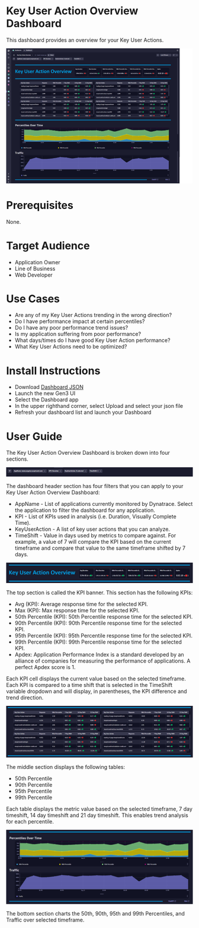 # Key User Action Overview Dashboard
This dashboard provides an overview for your Key User Actions.

![Key User Action Overview Dashboard](KUAOverview.png)

# Prerequisites

None.

# Target Audience

- Application Owner
- Line of Business
- Web Developer

# Use Cases

- Are any of my Key User Actions trending in the wrong direction?
- Do I have performance impact at certain percentiles?
- Do I have any poor performance trend issues?
- Is my application suffering from poor performance?
- What days/times do I have good Key User Action performance?
- What Key User Actions need to be optimized?

# Install Instructions

- Download [Dashboard JSON](https://github.com/TechShady/Dynatrace-Dashboards-Gen3/blob/main/Key%20User%20Action%20Overview.json)
- Launch the new Gen3 UI
- Select the Dashboard app
- In the upper righthand corner, select Upload and select your json file
- Refresh your dashboard list and launch your Dashboard

# User Guide

The Key User Action Overview Dashboard is broken down into four sections.

![Key user Action Overview Dashboard](KUAOverview-0.png)

The dashboard header section has four filters that you can apply to your Key User Action Overview Dashboard:
- AppName - List of applications currently monitored by Dynatrace. Select the application to filter the dashboard for any application.
- KPI - List of KPIs used in analysis (i.e. Duration, Visually Complete Time).
- KeyUserAction - A list of key user actions that you can analyze.
- TimeShift - Value in days used by metrics to compare against. For example, a value of 7 will compare the KPI based on the current timeframe and compare that value to the same timeframe shifted by 7 days.

![Key User Action Overview Dashboard](KUAOverview-1.png)

The top section is called the KPI banner. This section has the following KPIs:
- Avg (KPI): Average response time for the selected KPI.
- Max (KPI): Max response time for the selected KPI.
- 50th Percentile (KPI): 50th Percentile response time for the selected KPI.
- 90th Percentile (KPI): 90th Percentile response time for the selected KPI.
- 95th Percentile (KPI): 95th Percentile response time for the selected KPI.
- 99th Percentile (KPI): 99th Percentile response time for the selected KPI.
- Apdex: Application Performance Index is a standard developed by an alliance of companies for measuring the performance of applications. A perfect Apdex score is 1.

Each KPI cell displays the current value based on the selected timeframe. Each KPI is compared to a time shift that is selected in the TimeShift variable dropdown and will display, in parentheses, the KPI difference and trend direction.

![Key User Action Overview Dashboard](KUAOverview-2.png)

The middle section displays the following tables: 
- 50th Percentile
- 90th Percentile
- 95th Percentile
- 99th Percentile
 
 Each table displays the metric value  based on the selected timeframe, 7 day timeshift, 14 day timeshift and 21 day timeshift. This enables trend analysis for each percentile.
 
![Key User Action Overview Dashboard](KUAOverview-3.png)

The bottom section charts the 50th, 90th, 95th and 99th Percentiles, and Traffic over selected timeframe.
